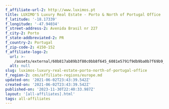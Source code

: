 ```yaml
---
f_affiliate-url-2: http://www.luximos.pt
title: LUXIMO'S Luxury Real Estate - Porto & North of Portugal Office
f_latitude: '-18.17339'
f_longitude: '-47.94034'
f_street-address-2: Avenida Brasil nr 227­
f_city-2: Porto­
f_state-addbreviated-2: PR­
f_country-2: Portugal
f_zip-code-2: 4150-152
f_affiliate-logo-2:
  url: >-
    /assets/external/60b817ab89b3f80c0bb8f645_6081e5791f9db9ba0b7f69b9_60785a4ffc4084dcb48a8029_unnamed.png
  alt: null
slug: luximos-luxury-real-estate-porto-north-of-portugal-office
f_region-2: cms/affiliate-regions/europe.md
updated-on: '2021-06-02T23:43:39.542Z'
created-on: '2021-06-02T23:43:39.542Z'
published-on: '2023-11-30T22:40:33.987Z'
layout: '[all-affiliates].html'
tags: all-affiliates
---
```



